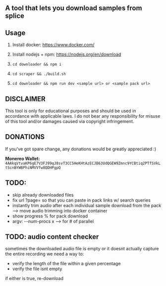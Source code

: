 ## A tool that lets you download samples from splice

## Usage

1. Install docker: https://www.docker.com/

2. Install nodejs + npm: https://nodejs.org/en/download

3. ```cd downloader && npm i``` 

4. ```cd scraper && ./build.sh```

5. ```cd downloader && npm run dev <sample url> or <sample pack url>```

## DISCLAIMER
This tool is only for educational purposes and should be used in accordance with applicable laws.
I do not bear any responsibility for misuse of this tool and/or damages caused via copyright infringement.


## DONATIONS

If you've got spare change, any donations would be greatly appreciated :)

**Monereo Wallet:**
`4AAkqVtvaKP6gE7V3FJ99qJ8svT3CC5HeKHtAzECJB63UdQGEW9Zmnc9YCBtiq2PTfSVkLtScnBYWBPhiNMVVfw8QDHPgpQ`


## TODO:
- skip already downloaded files
- fix url ?page= so that you can paste in pack links w/ search queries
- instantly trim audio after each individual sample download from the pack --> move audio trimming into docker container
- show progress % for pack download
- argv: --num-procs x --> for # of parallel


## TODO: audio content checker
sometimes the downloaded audio file is empty or it doesnt actually capture the entire recording
we need a way to:
- verify the length of the file within a given percentage
- verify the file isnt empty

if either is true, re-download